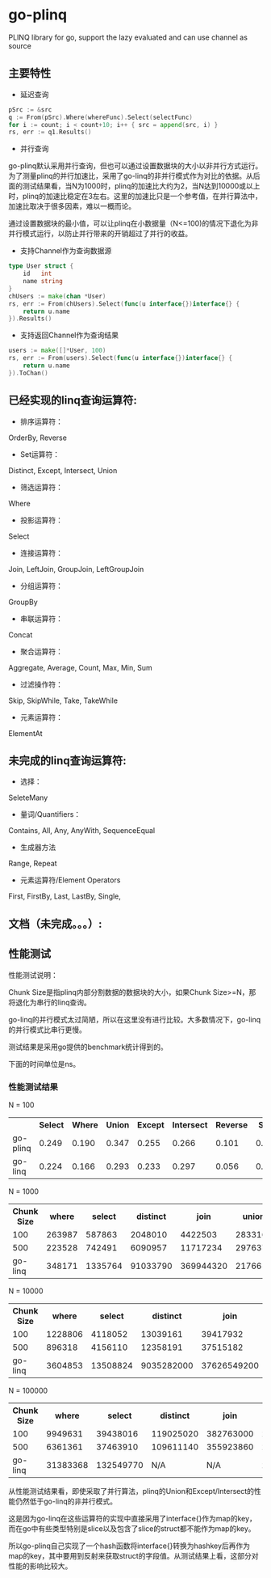go-plinq
========

PLINQ library for go, support the lazy evaluated and can use channel as source

## 主要特性

* 延迟查询

```go
pSrc := &src
q := From(pSrc).Where(whereFunc).Select(selectFunc)
for i := count; i < count+10; i++ { src = append(src, i) }
rs, err := q1.Results()
```

* 并行查询

go-plinq默认采用并行查询，但也可以通过设置数据块的大小以非并行方式运行。为了测量plinq的并行加速比，采用了go-linq的非并行模式作为对比的依据。从后面的测试结果看，当N为1000时，plinq的加速比大约为2，当N达到10000或以上时，plinq的加速比稳定在3左右。这里的加速比只是一个参考值，在并行算法中，加速比取决于很多因素，难以一概而论。

通过设置数据块的最小值，可以让plinq在小数据量（N<=100)的情况下退化为非并行模式运行，以防止并行带来的开销超过了并行的收益。

* 支持Channel作为查询数据源

```go
type User struct {
	id   int
	name string
}
chUsers := make(chan *User)
rs, err := From(chUsers).Select(func(u interface{})interface{} {
	return u.name
}).Results()
```

* 支持返回Channel作为查询结果

```go
users := make([]*User, 100)
rs, err := From(users).Select(func(u interface{})interface{} {
	return u.name
}).ToChan()
```

## 已经实现的linq查询运算符:
* 排序运算符：

OrderBy, Reverse

* Set运算符：

Distinct, Except, Intersect, Union

* 筛选运算符：

Where

* 投影运算符：

Select

* 连接运算符：

Join, LeftJoin, GroupJoin, LeftGroupJoin

* 分组运算符：

GroupBy

* 串联运算符：

Concat

* 聚合运算符：

Aggregate, Average, Count, Max, Min, Sum

* 过滤操作符：

Skip, SkipWhile, Take, TakeWhile

* 元素运算符：

ElementAt

## 未完成的linq查询运算符:

* 选择：

SeleteMany

* 量词/Quantifiers：

Contains, All, Any, AnyWith, SequenceEqual

* 生成器方法

Range, Repeat

* 元素运算符/Element Operators

First, FirstBy, Last, LastBy, Single, 

## 文档（未完成。。。）:

## 性能测试

性能测试说明：

Chunk Size是指plinq内部分割数据的数据块的大小，如果Chunk Size>=N，那将退化为串行的linq查询。

go-linq的并行模式太过简陋，所以在这里没有进行比较。大多数情况下，go-linq的并行模式比串行更慢。

测试结果是采用go提供的benchmark统计得到的。

下面的时间单位是ns。

### 性能测试结果

N = 100
<table>
  <tr>
    <th></th><th>Select</th><th>Where</th><th>Union</th><th>Except</th><th>Intersect</th><th>Reverse</th><th>Sum</th><th>SkipWhile</th><th>FirstBy</th>
  </tr>

  <tr>
    <td>go-plinq</td><td>0.249</td><td>0.190</td><td>0.347</td><td>0.255</td><td>0.266</td><td>0.101</td><td>0.029</td><td>0.250</td><td>0.203</td>
  </tr>
  <tr>
    <td>go-linq</td><td>0.224</td><td>0.166</td><td>0.293</td><td>0.233</td><td>0.297</td><td>0.056</td><td>0.024</td><td>0.186</td><td>0.000</td>
  </tr>
</table>

N = 1000
<table>
  <tr>
    <th>Chunk Size</th><th> where </th><th> select </th><th> distinct </th><th> join   </th><th> union  </th><th> except </th><th> reverse </th><th> aggregate</th>
  </tr>
  <tr>
    <td>100</td><td>263987 </td><td>587863  </td><td>2048010   </td><td>4422503  </td><td>2833165</td><td>3569247 </td><td>114768   </td><td>159334</td>
  </tr>
  <tr>
    <td>500</td><td>223528 </td><td>742491  </td><td>6090957   </td><td>11717234 </td><td>2976377</td><td>3663385 </td><td>65215    </td><td>151022</td>
  </tr>
  <tr>
    <td>go-linq</td><td>348171 </td><td>1335764 </td><td>91033790  </td><td>369944320</td><td>2176619</td><td>1883032 </td><td>233867   </td><td>220715</td>
  </tr>
</table>

N = 10000
<table>
  <tr>
    <th>Chunk Size</th><th> where </th><th> select </th><th> distinct </th><th> join   </th><th> union  </th><th> except </th><th> reverse </th><th> aggregate</th>
  </tr>
  <tr>
    <td>100</td><td>1228806</td><td>4118052 </td><td>13039161  </td><td>39417932   </td><td>30144323</td><td>33959925</td><td>437343 </td><td>696423</td>
  </tr>
  <tr>
    <td>500</td><td>896318 </td><td>4156110 </td><td>12358191  </td><td>37515182   </td><td>27840936</td><td>33399107</td><td>414909 </td><td>471292</td>
  </tr>
  <tr>
    <td>go-linq</td><td>3604853</td><td>13508824</td><td>9035282000</td><td>37626549200</td><td>27962687</td><td>18442864</td><td>2379541</td><td>2210405</td>
  </tr>
</table>

N = 100000
<table>
  <tr>
    <th>Chunk Size</th><th> where </th><th> select </th><th> distinct </th><th> join   </th><th> union  </th><th> except </th><th> reverse </th><th> aggregate</th>
  </tr>
  <tr>
    <td>100</td><td>9949631</td><td>39438016 </td><td>119025020</td><td>382763000 </td><td>261184280</td><td>337719020</td><td>3112578 </td><td>6299257</td>
  </tr>
  <tr>
    <td>500</td><td>6361361 </td><td>37463910 </td><td>109611140</td><td>355923860 </td><td>228035690</td><td>327882800</td><td>2588805 </td><td>3791571</td>
  </tr>
  <tr>
    <td>go-linq</td><td>31383368</td><td>132549770</td><td>N/A</td><td>N/A    </td><td>289903640</td><td>201013840</td><td>22245279</td><td>21519150</td>
  </tr>
</table>

从性能测试结果看，即使采取了并行算法，plinq的Union和Except/Intersect的性能仍然低于go-linq的非并行模式。

这是因为go-linq在这些运算符的实现中直接采用了interface{}作为map的key，而在go中有些类型特别是slice以及包含了slice的struct都不能作为map的key。

所以go-plinq自己实现了一个hash函数将interface{}转换为hashkey后再作为map的key，其中要用到反射来获取struct的字段值。从测试结果上看，这部分对性能的影响比较大。

